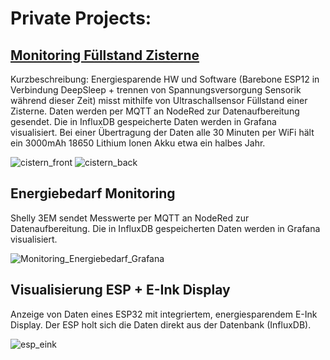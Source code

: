 # Private Projects:

## [Monitoring Füllstand Zisterne](https://github.com/BernH4/zisterne_fuellstand/tree/master)
Kurzbeschreibung: Energiesparende HW und Software (Barebone ESP12 in Verbindung DeepSleep + trennen von Spannungsversorgung Sensorik während dieser Zeit)  misst mithilfe von Ultraschallsensor Füllstand einer Zisterne.
Daten werden per MQTT an NodeRed zur Datenaufbereitung gesendet. Die in InfluxDB gespeicherte Daten werden in Grafana visualisiert.
Bei einer Übertragung der Daten alle 30 Minuten per WiFi hält ein 3000mAh 18650 Lithium Ionen Akku etwa ein halbes Jahr.

![cistern_front](https://github.com/BernH4/BernH4/assets/62931413/2a126f26-6f6a-4fc9-baca-ba43090b1766)
![cistern_back](https://github.com/BernH4/BernH4/assets/62931413/2d62dbe9-ac4e-4a2a-a791-7e6c0dc6853b)


## Energiebedarf Monitoring
Shelly 3EM sendet Messwerte per MQTT an NodeRed zur Datenaufbereitung.  Die in InfluxDB gespeicherten Daten werden in Grafana visualisiert.

![Monitoring_Energiebedarf_Grafana](https://github.com/BernH4/BernH4/assets/62931413/d8489623-af4a-4144-a2ee-1d88653e28a1)


## Visualisierung ESP + E-Ink Display

Anzeige von Daten eines ESP32 mit integriertem, energiesparendem E-Ink Display.
Der ESP holt sich die Daten direkt aus der Datenbank (InfluxDB).

![esp_eink](https://github.com/BernH4/BernH4/assets/62931413/f439a9e5-fc76-42bc-863d-aa01ddf12cc5)
